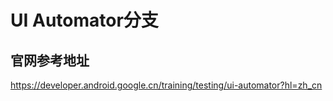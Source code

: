 # UI Automator分支

## 官网参考地址
https://developer.android.google.cn/training/testing/ui-automator?hl=zh_cn
